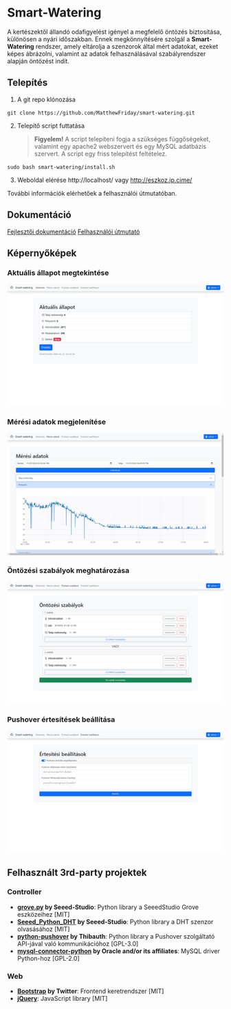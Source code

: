 # Smart-Watering

A kertészektől állandó odafigyelést igényel a megfelelő öntözés biztosítása, különösen a nyári időszakban. Ennek megkönnyítésére szolgál a **Smart-Watering** rendszer, amely eltárolja a szenzorok által mért adatokat, ezeket képes ábrázolni, valamint az adatok felhasználásával szabályrendszer alapján öntözést indít.

## Telepítés

1. A git repo klónozása
```
git clone https://github.com/MatthewFriday/smart-watering.git
```
2. Telepítő script futtatása
	> **Figyelem!** A script telepíteni fogja a szükséges függőségeket, valamint egy apache2 webszervert és egy MySQL adatbázis szervert. A script egy friss telepítést feltételez.
```
sudo bash smart-watering/install.sh
```
3. Weboldal elérése
http://localhost/ vagy http://eszkoz.ip.cime/

További információk elérhetőek a felhasználói útmutatóban.

## Dokumentáció
[Fejlesztői dokumentáció](/dokumentáció/Fejlesztői%20wdokumentáció.pdf)
[Felhasználói útmutató](/dokumentáció/Felhasználói%20wútmutató.pdf)

## Képernyőképek
### Aktuális állapot megtekintése
![Aktuális állapot](/pictures/overview.jpg)

### Mérési adatok megjelenítése
![Mérési adatok](/pictures/vizualization.jpg)

### Öntözési szabályok meghatározása
![Öntözési szabályok](/pictures/rules.jpg)

### Pushover értesítések beállítása
![Értesítések](/pictures/notification.jpg)

## Felhasznált 3rd-party projektek

### Controller
- **[grove.py](https://github.com/Seeed-Studio/grove.py) by Seeed-Studio**: Python library a SeeedStudio Grove eszközeihez [MIT]
- **[Seeed_Python_DHT](https://github.com/Seeed-Studio/Seeed_Python_DHT) by Seeed-Studio**: Python library a DHT szenzor olvasásához [MIT]
- **[python-pushover](https://github.com/Thibauth/python-pushover) by Thibauth**: Python library a Pushover szolgáltató API-jával való kommunikációhoz [GPL-3.0]
- **[mysql-connector-python](https://dev.mysql.com/doc/connector-python/en/) by Oracle and/or its affiliates**: MySQL driver Python-hoz [GPL-2.0]

### Web
- **[Bootstrap](https://github.com/twbs/bootstrap) by Twitter**: Frontend keretrendszer [MIT]
- **[jQuery](https://github.com/jquery/jquery)**: JavaScript library [MIT]